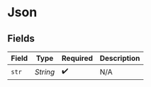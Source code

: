 # Json


## Fields

| Field              | Type               | Required           | Description        |
| ------------------ | ------------------ | ------------------ | ------------------ |
| `str`              | *String*           | :heavy_check_mark: | N/A                |